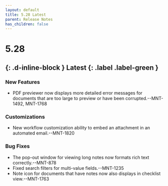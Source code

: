 ```yaml
---
layout: default
title: 5.28 Latest
parent: Release Notes
has_children: false
---
```

# 5.28
{: .d-inline-block } 
Latest
{: .label .label-green }
----
### New Features
- PDF previewer now displays more detailed error messages for documents that are too large to preview or have been corrupted.--MNT-1492, MNT-1768
### Customizations
- New workflow customization ability to embed an attachment in an automated email.--MNT-1820
### Bug Fixes
- The pop-out window for viewing long notes now formats rich text correctly.--MNT-878
- Fixed search filters for multi-value fields.--MNT-1235
- Note icon for documents that have notes now also displays in checklist view.--MNT-1763